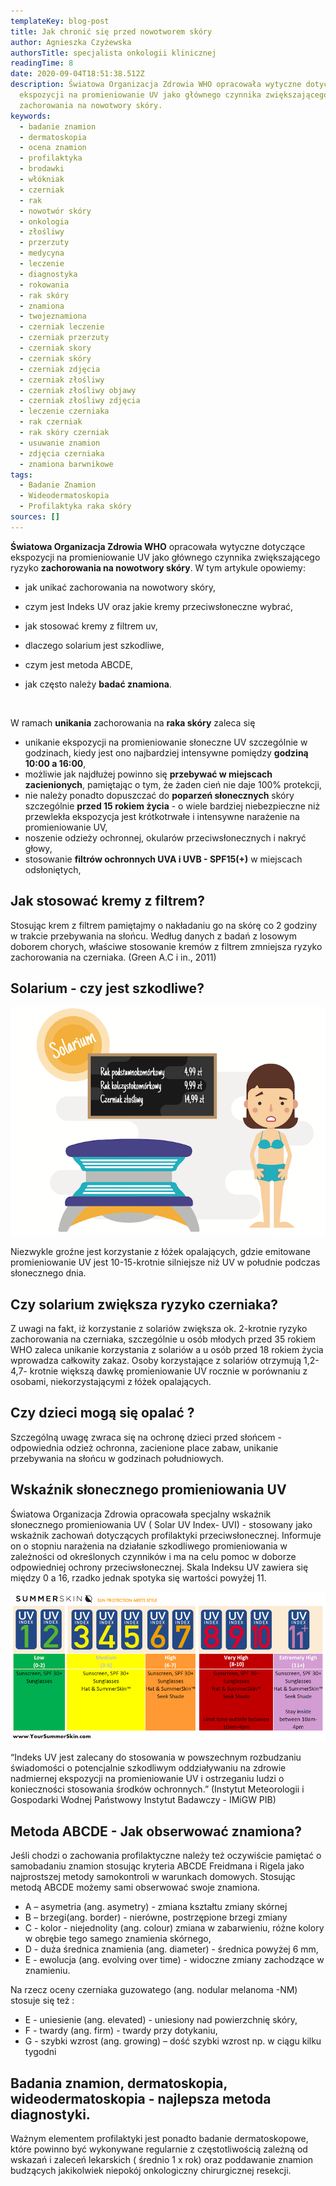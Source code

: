 ```yaml
---
templateKey: blog-post
title: Jak chronić się przed nowotworem skóry
author: Agnieszka Czyżewska
authorsTitle: specjalista onkologii klinicznej
readingTime: 8
date: 2020-09-04T18:51:38.512Z
description: Światowa Organizacja Zdrowia WHO opracowała wytyczne dotyczące
  ekspozycji na promieniowanie UV jako głównego czynnika zwiększającego ryzyko
  zachorowania na nowotwory skóry.
keywords:
  - badanie znamion
  - dermatoskopia
  - ocena znamion
  - profilaktyka
  - brodawki
  - włókniak
  - czerniak
  - rak
  - nowotwór skóry
  - onkologia
  - złośliwy
  - przerzuty
  - medycyna
  - leczenie
  - diagnostyka
  - rokowania
  - rak skóry
  - znamiona
  - twojeznamiona
  - czerniak leczenie
  - czerniak przerzuty
  - czerniak skory
  - czerniak skóry
  - czerniak zdjęcia
  - czerniak złośliwy
  - czerniak złośliwy objawy
  - czerniak złośliwy zdjęcia
  - leczenie czerniaka
  - rak czerniak
  - rak skóry czerniak
  - usuwanie znamion
  - zdjęcia czerniaka
  - znamiona barwnikowe
tags:
  - Badanie Znamion
  - Wideodermatoskopia
  - Profilaktyka raka skóry
sources: []
---
```

**Światowa Organizacja Zdrowia WHO** opracowała wytyczne dotyczące ekspozycji na promieniowanie UV jako głównego czynnika zwiększającego ryzyko **zachorowania na nowotwory skóry**. W tym artykule opowiemy:

* jak unikać zachorowania na nowotwory skóry,
* czym jest Indeks UV oraz jakie kremy przeciwsłoneczne wybrać,
* jak stosować kremy z filtrem uv,
* dlaczego solarium jest szkodliwe,
* czym jest metoda ABCDE,
* jak często należy **badać znamiona**.

  ![]()

W ramach **unikania** zachorowania na **raka skóry** zaleca się

* unikanie ekspozycji na promieniowanie słoneczne UV szczególnie w godzinach, kiedy jest ono najbardziej intensywne pomiędzy **godziną 10:00 a 16:00**,
* możliwie jak najdłużej powinno się **przebywać w miejscach zacienionych**, pamiętając o tym, że żaden cień nie daje 100% protekcji,
* nie należy ponadto dopuszczać do **poparzeń słonecznych** skóry szczególnie **przed 15 rokiem życia** - o wiele bardziej niebezpieczne niż przewlekła ekspozycja jest krótkotrwałe i intensywne narażenie na promieniowanie UV,
* noszenie odzieży ochronnej, okularów przeciwsłonecznych i nakryć głowy,
* stosowanie **filtrów ochronnych UVA i UVB - SPF15(+)** w miejscach odsłoniętych,

## Jak stosować kremy z filtrem?

Stosując krem z filtrem pamiętajmy o nakładaniu go na skórę co 2 godziny w trakcie przebywania na słońcu. Według danych z badań z losowym doborem chorych, właściwe stosowanie kremów z filtrem zmniejsza ryzyko zachorowania na czerniaka. (Green A.C i in., 2011)

<More link="https://www.akademiaczerniaka.pl/artykuly/artykul/zlote-zasady-ktore-moga-pomoc-ochronic-sie-przed-czerniakiem" text="Złote zasady ochrony przed czerniakiem wg prof. dr hab. Piotra Rutkowskiego" cta="Sprawdź" />

## Solarium - czy jest szkodliwe?

![Szkodliwość solarium](img/solarium-szkodliwe.png "Szkodliwość solarium")

Niezwykle groźne jest korzystanie z łóżek opalających, gdzie emitowane promieniowanie UV jest 10-15-krotnie silniejsze niż UV w południe podczas słonecznego dnia.

## Czy solarium zwiększa ryzyko czerniaka?

Z uwagi na fakt, iż korzystanie z solariów zwiększa ok. 2-krotnie ryzyko zachorowania na czerniaka, szczególnie u osób młodych przed 35 rokiem WHO zaleca unikanie korzystania z solariów a u osób przed 18 rokiem życia wprowadza całkowity zakaz. Osoby korzystające z solariów otrzymują 1,2-4,7- krotnie większą dawkę promieniowanie UV rocznie w porównaniu z osobami, niekorzystającymi z łóżek opalających.

## Czy dzieci mogą się opalać ?

Szczególną uwagę zwraca się na ochronę dzieci przed słońcem - odpowiednia odzież ochronna, zacienione place zabaw, unikanie przebywania na słońcu w godzinach południowych.

## Wskaźnik słonecznego promieniowania UV

Światowa Organizacja Zdrowia opracowała specjalny wskaźnik słonecznego promieniowania UV ( Solar UV Index- UVI) - stosowany jako wskaźnik zachowań dotyczących profilaktyki przeciwsłonecznej. Informuje on o stopniu narażenia na działanie szkodliwego promieniowania w zależności od określonych czynników i ma na celu pomoc w doborze odpowiedniej ochrony przeciwsłonecznej. Skala Indeksu UV zawiera się między 0 a 16, rzadko jednak spotyka się wartości powyżej 11.

![Środki ochrony przeciwsłonecznej na podstawie Indexu UV.](img/indeks-uv-profilaktyka.png "Środki ochrony przeciwsłonecznej na podstawie Indexu UV.")



“Indeks UV jest zalecany do stosowania w powszechnym rozbudzaniu świadomości o potencjalnie szkodliwym oddziaływaniu na zdrowie nadmiernej ekspozycji na promieniowanie UV i ostrzeganiu ludzi o konieczności stosowania środków ochronnych.” (Instytut Meteorologii i Gospodarki Wodnej Państwowy Instytut Badawczy - IMiGW PIB)

## Metoda ABCDE - Jak obserwować znamiona?

Jeśli chodzi o zachowania profilaktyczne należy też oczywiście pamiętać o samobadaniu znamion stosując kryteria ABCDE Freidmana i Rigela jako najprostszej metody samokontroli w warunkach domowych. Stosując metodą ABCDE możemy sami obserwować swoje znamiona.

* A – asymetria (ang. asymetry) - zmiana kształtu zmiany skórnej
* B – brzegi(ang. border) - nierówne, postrzępione brzegi zmiany
* C - kolor - niejednolity (ang. colour) zmiana w zabarwieniu, różne kolory w obrębie tego samego znamienia skórnego,
* D - duża średnica znamienia (ang. diameter) - średnica powyżej 6 mm,
* E - ewolucja (ang. evolving over time) - widoczne zmiany zachodzące w znamieniu.

Na rzecz oceny czerniaka guzowatego (ang. nodular melanoma -NM) stosuje się też :

* E - uniesienie (ang. elevated) - uniesiony nad powierzchnię skóry,
* F - twardy (ang. firm) - twardy przy dotykaniu,
* G - szybki wzrost (ang. growing) – dość szybki wzrost np. w ciągu kilku tygodni

## Badania znamion, dermatoskopia, wideodermatoskopia - najlepsza metoda diagnostyki.

Ważnym elementem profilaktyki jest ponadto badanie dermatoskopowe, które powinno być wykonywane regularnie z częstotliwością zależną od wskazań i zaleceń lekarskich ( średnio 1 x rok) oraz poddawanie znamion budzących jakikolwiek niepokój onkologiczny chirurgicznej resekcji.

<More link="https://twojeznamiona.pl/dermatoskopia-badanie-znamion" text="Dowiedz się więcej o badaniu dermatoskopowym" cta="Sprawdź" />